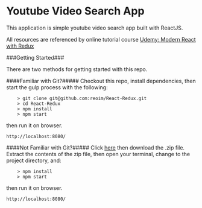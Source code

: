 # Youtube Video Search App
This application is simple youtube video search app built with ReactJS. 

All resources are referenced by online tutorial course [Udemy: Modern React with Redux](https://www.udemy.com/react-redux/)

###Getting Started###

There are two methods for getting started with this repo.

####Familiar with Git?#####
Checkout this repo, install dependencies, then start the gulp process with the following:

```
	> git clone git@github.com:reoim/React-Redux.git
	> cd React-Redux
	> npm install
	> npm start
```
then run it on browser.

`http://localhost:8080/`

####Not Familiar with Git?#####
Click [here](https://github.com/reoim/Youtube-Search-App/archive/master.zip) then download the .zip file.  Extract the contents of the zip file, then open your terminal, change to the project directory, and:

```
	> npm install
	> npm start
```
then run it on browser.

`http://localhost:8080/`
